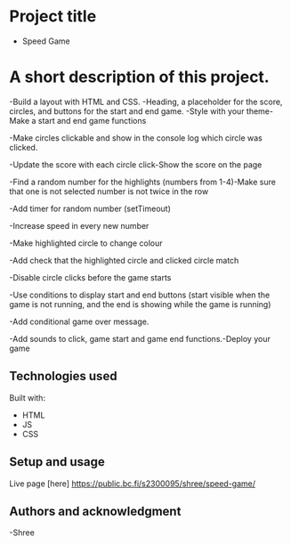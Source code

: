 # Project title
- Speed Game

# A short description of this project.
 
-Build a layout with HTML and CSS.
-Heading, a placeholder for the score, circles, and buttons for the start and end game.
-Style with your theme-Make a start and end game functions

-Make circles clickable and show in the console log which circle was clicked.

-Update the score with each circle click-Show the score on the page

-Find a random number for the highlights (numbers from 1-4)-Make sure that one is not selected number is not twice in the row

-Add timer for random number (setTimeout)

-Increase speed in every new number

-Make highlighted circle to change colour 

-Add check that the highlighted circle and clicked circle match

-Disable circle clicks before the game starts

-Use conditions to display start and end buttons (start visible when the game is not running, and the end is showing while the game is running)

-Add conditional game over message.

-Add sounds to click, game start and game end functions.-Deploy your game


## Technologies used

Built with: 

- HTML
- JS
- CSS


## Setup and usage

Live page [here] https://public.bc.fi/s2300095/shree/speed-game/


## Authors and acknowledgment

-Shree